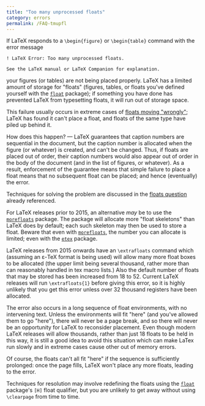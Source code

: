 ```yaml
---
title: "Too many unprocessed floats"
category: errors
permalink: /FAQ-tmupfl
---
```


If LaTeX responds to a `\begin{figure}` or
`\begin{table}` command with the error message
```raw
! LaTeX Error: Too many unprocessed floats.

See the LaTeX manual or LaTeX Companion for explanation.
```
your figures (or tables) are not being placed properly.  LaTeX
has a limited amount of storage for "floats" (figures, tables, or
floats you've defined yourself with the [`float`](https://ctan.org/pkg/float) package); if
something you have done has prevented LaTeX from typesetting
floats, it will run out of storage space.

This failure usually occurs in extreme cases of 
[floats moving "wrongly"](FAQ-floats);
LaTeX has found it can't place a float, and floats of the same type
have piled up behind it.

How does this happen?&nbsp;&mdash; LaTeX guarantees that caption numbers are
sequential in the document, but the caption number is allocated when
the figure (or whatever) is created, and can't be changed.  Thus, if
floats are placed out of order, their caption numbers would also
appear out of order in the body of the document (and in the list of
figures, or whatever).  As a result, enforcement of the guarantee
means that simple failure to place a float means that no subsequent
float can be placed; and hence (eventually) the error.

Techniques for solving the problem are discussed in the 
[floats question](FAQ-floats) already referenced.

For LaTeX releases prior to 2015, an
 alternative _may_ be to use the [`morefloats`](https://ctan.org/pkg/morefloats) package.
The package will allocate more "float skeletons" than LaTeX
does by default; each such skeleton may then be used to store a
float.  Beware that even with [`morefloats`](https://ctan.org/pkg/morefloats), the number you can
allocate is limited; even with the [`etex`](https://ctan.org/pkg/etex) package.

LaTeX releases from 2015 onwards have an `\extrafloats`
command which (assuming an &epsilon;-TeX format is being used) will
allow many more float boxes to be allocated (the upper limit 
being several thousand, rather more than can reasonably handled
in tex macro lists.) Also the default number of floats that may be stored
has been increased from 18 to 52. Current LaTeX releases will run `\extrafloats{1}`
before giving this error, so it is highly unlikely that you get this error unless
over 32 thousand registers have been allocated.

The error also occurs in a long sequence of float environments, with
no intervening text.  Unless the environments will fit "here" (and
you've allowed them to go "here"), there will never be a page break,
and so there will never be an opportunity for LaTeX to reconsider
placement. Even though modern LaTeX releases will allow thousands,
rather than just 18 floats to be held in this way, it is still a good
idea to avoid this situation which can make LaTex run slowly and in
extreme cases cause other out of memory errors.

Of course, the floats can't all fit "here" if the
sequence is sufficiently prolonged: once the page fills, LaTeX
won't place any more floats, leading to the error.

Techniques for resolution may involve redefining the floats using the
[`float`](https://ctan.org/pkg/float) package's `[H]` float qualifier, but you are unlikely
to get away without using `\clearpage` from time to time.

